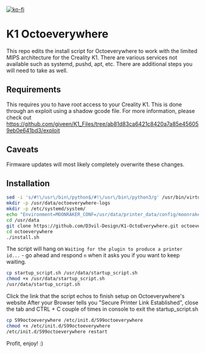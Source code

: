 [![ko-fi](https://ko-fi.com/img/githubbutton_sm.svg)](https://ko-fi.com/X8X7LBLK2)

# K1 Octoeverywhere

This repo edits the install script for Octoeverywhere to work with the limited MIPS architecture for the Creality K1. There are various services not available such as systemd, pushd, apt, etc. There are additional steps you will need to take as well.

## Requirements

This requires you to have root access to your Creality K1. This is done through an exploit using a shadow gcode file. For more information, please check out https://github.com/giveen/K1_Files/tree/ab81d83ca6421c8420a7a85e456059eb0e641bd3/exploit

## Caveats

Firmware updates will most likely completely overwrite these changes.

## Installation

```sh
sed -i 's/#!\/usr\/bin\/python$/#!\/usr\/bin\/python3/g' /usr/bin/virtualenv
mkdir -p /usr/data/octoeverywhere-logs
mkdir -p /etc/systemd/system/
echo "Environment=MOONRAKER_CONF=/usr/data/printer_data/config/moonraker.conf" > /etc/systemd/system/moonraker.service
cd /usr/data
git clone https://github.com/D3vil-Design/K1-OctoEverywhere.git octoeverywhere
cd octoeverywhere
./install.sh
```
The script will hang on `Waiting for the plugin to produce a printer id...` - go ahead and respond `n` when it asks you if you want to keep waiting.
```sh
cp startup_script.sh /usr/data/startup_script.sh
chmod +x /usr/data/startup_script.sh
/usr/data/startup_script.sh
```
Click the link that the script echos to finish setup on Octoeverywhere's website
After your Browser tells you "Secure Printer Link Established", close the tab and CTRL + C couple of times in console to exit the startup_script.sh
```sh
cp S99octoeverywhere /etc/init.d/S99octoeverywhere
chmod +x /etc/init.d/S99octoeverywhere
/etc/init.d/S99octoeverywhere restart
```
Profit, enjoy! :)
